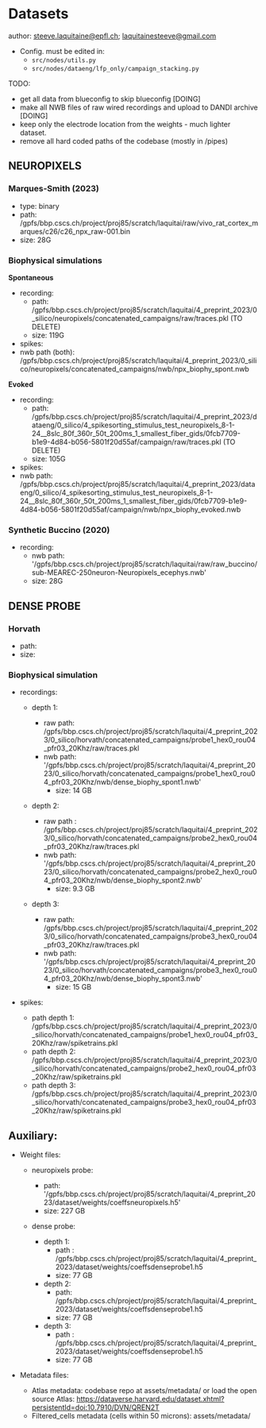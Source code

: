 
# Datasets

author: steeve.laquitaine@epfl.ch; laquitainesteeve@gmail.com

* Config. must be edited in: 
  * `src/nodes/utils.py`
  * `src/nodes/dataeng/lfp_only/campaign_stacking.py`

TODO:

- get all data from blueconfig to skip blueconfig [DOING]
- make all NWB files of raw wired recordings and upload to DANDI archive [DOING]
- keep only the electrode location from the weights - much lighter dataset.
- remove all hard coded paths of the codebase (mostly in /pipes)

## NEUROPIXELS 

### Marques-Smith (2023)

  - type: binary
  - path: /gpfs/bbp.cscs.ch/project/proj85/scratch/laquitai/raw/vivo_rat_cortex_marques/c26/c26_npx_raw-001.bin
  - size: 28G

### Biophysical simulations

**Spontaneous**

  - recording:
    - path: /gpfs/bbp.cscs.ch/project/proj85/scratch/laquitai/4_preprint_2023/0_silico/neuropixels/concatenated_campaigns/raw/traces.pkl  (TO DELETE)
    - size: 119G
  - spikes:
  - nwb path (both): /gpfs/bbp.cscs.ch/project/proj85/scratch/laquitai/4_preprint_2023/0_silico/neuropixels/concatenated_campaigns/nwb/npx_biophy_spont.nwb

**Evoked**

  - recording:
    - path: /gpfs/bbp.cscs.ch/project/proj85/scratch/laquitai/4_preprint_2023/dataeng/0_silico/4_spikesorting_stimulus_test_neuropixels_8-1-24__8slc_80f_360r_50t_200ms_1_smallest_fiber_gids/0fcb7709-b1e9-4d84-b056-5801f20d55af/campaign/raw/traces.pkl (TO DELETE)
    - size: 105G
  - spikes:
  - nwb path: /gpfs/bbp.cscs.ch/project/proj85/scratch/laquitai/4_preprint_2023/dataeng/0_silico/4_spikesorting_stimulus_test_neuropixels_8-1-24__8slc_80f_360r_50t_200ms_1_smallest_fiber_gids/0fcb7709-b1e9-4d84-b056-5801f20d55af/campaign/nwb/npx_biophy_evoked.nwb  

### Synthetic Buccino (2020)

  - recording:
    - nwb path: '/gpfs/bbp.cscs.ch/project/proj85/scratch/laquitai/raw/raw_buccino/sub-MEAREC-250neuron-Neuropixels_ecephys.nwb'
    - size: 28G

## DENSE PROBE

### Horvath 

  - path: 
  - size: 

### Biophysical simulation

- recordings:

    - depth 1:
      - raw path: /gpfs/bbp.cscs.ch/project/proj85/scratch/laquitai/4_preprint_2023/0_silico/horvath/concatenated_campaigns/probe1_hex0_rou04_pfr03_20Khz/raw/traces.pkl
      - nwb path: '/gpfs/bbp.cscs.ch/project/proj85/scratch/laquitai/4_preprint_2023/0_silico/horvath/concatenated_campaigns/probe1_hex0_rou04_pfr03_20Khz/nwb/dense_biophy_spont1.nwb'
        - size: 14 GB
    
    - depth 2:
      - raw path : /gpfs/bbp.cscs.ch/project/proj85/scratch/laquitai/4_preprint_2023/0_silico/horvath/concatenated_campaigns/probe2_hex0_rou04_pfr03_20Khz/raw/traces.pkl
      - nwb path: '/gpfs/bbp.cscs.ch/project/proj85/scratch/laquitai/4_preprint_2023/0_silico/horvath/concatenated_campaigns/probe2_hex0_rou04_pfr03_20Khz/nwb/dense_biophy_spont2.nwb'
        - size: 9.3 GB

    - depth 3:
      - raw path: /gpfs/bbp.cscs.ch/project/proj85/scratch/laquitai/4_preprint_2023/0_silico/horvath/concatenated_campaigns/probe3_hex0_rou04_pfr03_20Khz/raw/traces.pkl
      - nwb path: '/gpfs/bbp.cscs.ch/project/proj85/scratch/laquitai/4_preprint_2023/0_silico/horvath/concatenated_campaigns/probe3_hex0_rou04_pfr03_20Khz/nwb/dense_biophy_spont3.nwb'      
        - size: 15 GB      

- spikes:

    - path depth 1: /gpfs/bbp.cscs.ch/project/proj85/scratch/laquitai/4_preprint_2023/0_silico/horvath/concatenated_campaigns/probe1_hex0_rou04_pfr03_20Khz/raw/spiketrains.pkl
    - path depth 2: /gpfs/bbp.cscs.ch/project/proj85/scratch/laquitai/4_preprint_2023/0_silico/horvath/concatenated_campaigns/probe2_hex0_rou04_pfr03_20Khz/raw/spiketrains.pkl
    - path depth 3: /gpfs/bbp.cscs.ch/project/proj85/scratch/laquitai/4_preprint_2023/0_silico/horvath/concatenated_campaigns/probe3_hex0_rou04_pfr03_20Khz/raw/spiketrains.pkl

## Auxiliary:

- Weight files:

  - neuropixels probe:
    - path: '/gpfs/bbp.cscs.ch/project/proj85/scratch/laquitai/4_preprint_2023/dataset/weights/coeffsneuropixels.h5'
    - size: 227 GB

  - dense probe:
    - depth 1:
      - path : /gpfs/bbp.cscs.ch/project/proj85/scratch/laquitai/4_preprint_2023/dataset/weights/coeffsdenseprobe1.h5
      - size: 77 GB
    - depth 2:
      - path: /gpfs/bbp.cscs.ch/project/proj85/scratch/laquitai/4_preprint_2023/dataset/weights/coeffsdenseprobe1.h5
      - size: 77 GB
    - depth 3:
      - path : /gpfs/bbp.cscs.ch/project/proj85/scratch/laquitai/4_preprint_2023/dataset/weights/coeffsdenseprobe1.h5
      - size: 77 GB

- Metadata files:
  - Atlas metadata: codebase repo at assets/metadata/ or load the open source Atlas: https://dataverse.harvard.edu/dataset.xhtml?persistentId=doi:10.7910/DVN/QREN2T
  - Filtered_cells metadata (cells within 50 microns): assets/metadata/